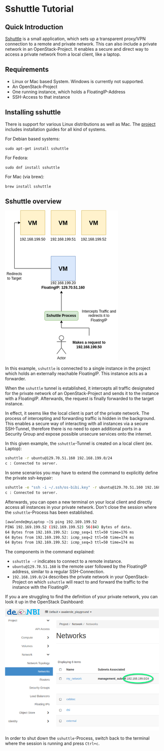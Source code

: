 # Sshuttle Tutorial

## Quick Introduction

[Sshuttle](https://github.com/sshuttle/sshuttle) is a small application, which sets up
a transparent proxy/VPN connection to a remote and private network. This can also
include a private network in an OpenStack-Project.
It enables a secure and direct way to access a private network from a local
client, like a laptop.

## Requirements

* Linux or Mac based System. Windows is currently not supported.
* An OpenStack-Project
* One running instance, which holds a FloatingIP-Address
* SSH-Access to that instance

## Installing sshuttle

There is support for various Linux distributions as well as Mac.
The [project](https://github.com/sshuttle/sshuttle) includes installation
guides for all kind of systems.

For Debian based systems:

`sudo apt-get install sshuttle`

For Fedora:

`sudo dnf install sshuttle`

For Mac (via brew):

`brew install sshuttle`

## Sshuttle overview

![sshuttle_overview](images/sshuttle.drawio.png)

In this example, `sshuttle` is connected to a single instance in the project
which holds an externally reachable FloatingIP. This instance acts as a
forwarder.

When the `sshuttle` tunnel is established, it intercepts all traffic designated
for the private network of an OpenStack-Project and sends it to the instance with a
FloatingIP. Afterwards, the request is finally forwarded to the target instance.

In effect, it seems like the local client is part of the private network.
The process of intercepting and forwarding traffic is hidden in the background.
This enables a secure way of interacting with all instances via a secure SSH-Tunnel,
therefore there is no need to open additional ports in a Security Group and expose
possible unsecure services onto the internet.

In this given example, the `sshuttle`-Tunnel is created on a local client (ex. Laptop):

```bash
sshuttle -r ubuntu@129.70.51.160 192.168.199.0/24
c : Connected to server.
```

In some scenarios you may have to extend the command to explicitly define the private ssh-keypair:

```bash
sshuttle -e "ssh -i ~/.ssh/os-bibi.key" -r ubuntu@129.70.51.160 192.168.199.0/24
c : Connected to server.
```

Afterwards, you can open a new terminal on your local client and directly access all instances
in your private network. Don't close the session where the `sshuttle`-Process has been established.

```bash
[awalende@myLaptop ~]$ ping 192.169.199.52
PING 192.169.199.52 (192.169.199.52) 56(84) Bytes of data.
64 Bytes from 192.169.199.52: icmp_seq=1 ttl=50 time=176 ms
64 Bytes from 192.169.199.52: icmp_seq=2 ttl=50 time=174 ms
64 Bytes from 192.169.199.52: icmp_seq=3 ttl=50 time=174 ms
```

The components in the command explained:

* `sshuttle -r` indicates to connect to a remote instance.
* `ubuntu@129.70.51.160` is the remote user followed by the FloatingIP address, similar to a regular SSH-Connection.
* `192.168.199.0/24` describes the private network in your OpenStack-Project on which `sshuttle` will react to and forward the traffic to the instance with the FloatingIP.

If you a are struggling to find the definition of your private network, you can look it up
in the OpenStack Dashboard:

![privsubnet](images/privsubnet.png)

In order to shut down the `sshuttle`-Process, switch back to the terminal where the session is running and press `Ctrl+c`. 